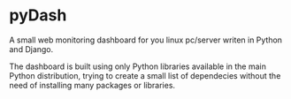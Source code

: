 pyDash
======

A small web monitoring dashboard for you linux pc/server writen in Python and Django.

The dashboard is built using only Python libraries available in the main Python distribution, trying to create a small list of dependecies without the need of installing many packages or libraries.



